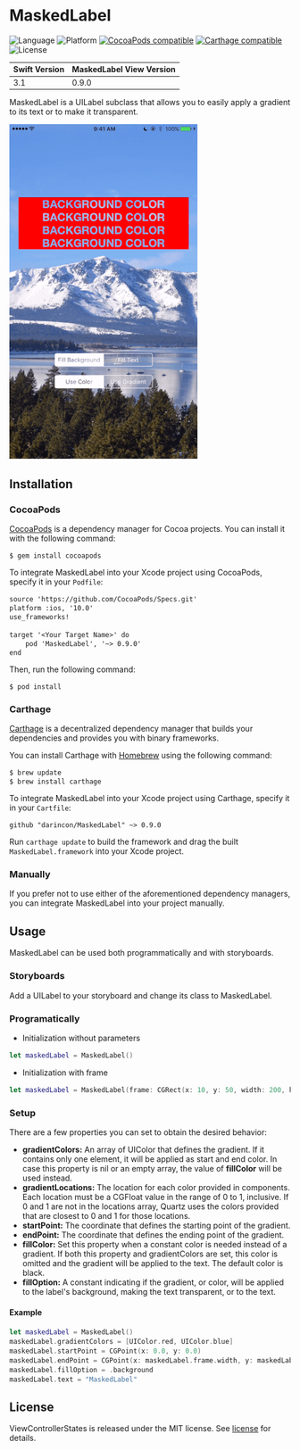# MaskedLabel
![Language](https://img.shields.io/badge/swift3-compatible-4BC51D.svg?style=flat) ![Platform](https://img.shields.io/badge/platform-iOS-blue.svg?style=flat) [![CocoaPods compatible](https://img.shields.io/cocoapods/v/MaskedLabel.svg)](https://cocoapods.org/pods/MaskedLabel) [![Carthage compatible](https://img.shields.io/badge/Carthage-compatible-4BC51D.svg?style=flat)](https://github.com/Carthage/Carthage) ![License](https://img.shields.io/github/license/darincon/MaskedLabel.svg?style=flat)

| Swift Version | MaskedLabel View Version |
| ------------- | ------------------------ |
| 3.1           | 0.9.0                    |

MaskedLabel is a UILabel subclass that allows you to easily apply a gradient to its text or to make it transparent.

![alt tag](/demo.gif)

## Installation
### CocoaPods
[CocoaPods](https://cocoapods.org/) is a dependency manager for Cocoa projects. You can install it with the following command:

```
$ gem install cocoapods
```
To integrate MaskedLabel into your Xcode project using CocoaPods, specify it in your `Podfile`:

```
source 'https://github.com/CocoaPods/Specs.git'
platform :ios, '10.0'
use_frameworks!

target '<Your Target Name>' do
    pod 'MaskedLabel', '~> 0.9.0'
end
```
Then, run the following command:

```
$ pod install
```

### Carthage
[Carthage](https://github.com/Carthage/Carthage) is a decentralized dependency manager that builds your dependencies and provides you with binary frameworks.

You can install Carthage with [Homebrew](http://brew.sh/) using the following command:

```
$ brew update
$ brew install carthage
```

To integrate MaskedLabel into your Xcode project using Carthage, specify it in your `Cartfile`:

```
github "darincon/MaskedLabel" ~> 0.9.0
```
Run `carthage update` to build the framework and drag the built `MaskedLabel.framework` into your Xcode project.

### Manually
If you prefer not to use either of the aforementioned dependency managers, you can integrate MaskedLabel into your project manually.

## Usage
MaskedLabel can be used both programmatically and with storyboards.

### Storyboards
Add a UILabel to your storyboard and change its class to MaskedLabel.

### Programatically
* Initialization without parameters

```swift
let maskedLabel = MaskedLabel()
```
* Initialization with frame

```swift
let maskedLabel = MaskedLabel(frame: CGRect(x: 10, y: 50, width: 200, height: 100))
```
### Setup
There are a few properties you can set to obtain the desired behavior:

* **gradientColors:** An array of UIColor that defines the gradient. If it contains only one element, it will be applied as start and end color. In case this property is nil or an empty array, the value of **fillColor** will be used instead.
* **gradientLocations:** The location for each color provided in components. Each location must be a CGFloat value in the range of 0 to 1, inclusive. If 0 and 1 are not in the locations array, Quartz uses the colors provided that are closest to 0 and 1 for those locations.
* **startPoint:** The coordinate that defines the starting point of the gradient.
* **endPoint:** The coordinate that defines the ending point of the gradient.
* **fillColor:** Set this property when a constant color is needed instead of a gradient. If both this property and gradientColors are set, this color is omitted and the gradient will be applied to the text. The default color is black.
* **fillOption:** A constant indicating if the gradient, or color, will be applied to the label's background, making the text transparent, or to the text.

#### Example

```swift
let maskedLabel = MaskedLabel()
maskedLabel.gradientColors = [UIColor.red, UIColor.blue]
maskedLabel.startPoint = CGPoint(x: 0.0, y: 0.0)
maskedLabel.endPoint = CGPoint(x: maskedLabel.frame.width, y: maskedLabel.frame.height)
maskedLabel.fillOption = .background
maskedLabel.text = "MaskedLabel"
```

## License
ViewControllerStates is released under the MIT license. See [license](/LICENSE) for details.
